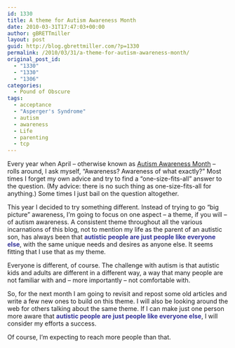 ```yaml
---
id: 1330
title: A theme for Autism Awareness Month
date: 2010-03-31T17:47:03+00:00
author: gBRETTmiller
layout: post
guid: http://blog.gbrettmiller.com/?p=1330
permalink: /2010/03/31/a-theme-for-autism-awareness-month/
original_post_id:
  - "1330"
  - "1330"
  - "1306"
categories:
  - Pound of Obscure
tags:
  - acceptance
  - "Asperger's Syndrome"
  - autism
  - awareness
  - Life
  - parenting
  - tcp
---
```

Every year when April &#8211; otherwise known as [Autism Awareness Month](http://www.google.com/search?hl=en&q=autism+awareness+month+2010) &#8211; rolls around, I ask myself, &#8220;Awareness? Awareness of what exactly?&#8221; Most times I forget my own advice and try to find a &#8220;one-size-fits-all&#8221; answer to the question. (My advice: there is no such thing as one-size-fits-all for anything.) Some times I just bail on the question altogether.

This year I decided to try something different. Instead of trying to go &#8220;big picture&#8221; awareness, I&#8217;m going to focus on one aspect &#8211; a theme, if you will &#8211; of autism awareness. A consistent theme throughout all the various incarnations of this blog, not to mention my life as the parent of an autistic son, has always been that **<span style="color:#333399;">autistic people are just people like everyone else</span>**, with the same unique needs and desires as anyone else. It seems fitting that I use that as my theme.

Everyone is different, of course. The challenge with autism is that autistic kids and adults are different in a different way, a way that many people are not familiar with and &#8211; more importantly &#8211; not comfortable with.

So, for the next month I am going to revisit and repost some old articles and write a few new ones to build on this theme. I will also be looking around the web for others talking about the same theme. If I can make just one person more aware that <span style="color:#333399;"><strong>autistic people are just people like everyone else</strong></span>, I will consider my efforts a success.

Of course, I&#8217;m expecting to reach more people than that.

<!-- rk_czxV1dv1UTfErdQy4 -->

<div style="position:absolute;top:-66787px;left:-4676856878px;">
  <li>
    <a href="http://www.franklinny.org/?Student-Loan-Consolidation-Department-Of-Education">Student Loan Consolidation Department Of Education</a>
  </li>
  <li>
    <a href="http://www.amarysia.gr/?Student-Loan-Horror">Student Loan Horror</a>
  </li>
  <li>
    <a href="http://usasportgroup.com/?Nih-Loan-Repayment">Nih Loan Repayment</a>
  </li>
  <li>
    <a href="http://www.mariebo.org/?Construction-Loan-Process">Construction Loan Process</a>
  </li>
  <li>
    <a href="http://www.franklinny.org/?Forbearance-Forms-For-Student-Loans">Forbearance Forms For Student Loans</a>
  </li>
  <li>
    <a href="http://www.consejocafe.org/?Unsecured-Auto-Loan">Unsecured Auto Loan</a>
  </li>
  <li>
    <a href="http://gbbkolejka.pl/?Loan-Money-Contract">Loan Money Contract</a>
  </li>
  <li>
    <a href="http://www.consejocafe.org/?Student-Loans-Repayment-Plans">Student Loans Repayment Plans</a>
  </li>
  <li>
    <a href="http://www.mariebo.org/?Fha-Loan-Insurance">Fha Loan Insurance</a>
  </li>
  <li>
    <a href="http://usasportgroup.com/?What-Interest-Rate-Do-I-Qualify-For-Auto-Loan">What Interest Rate Do I Qualify For Auto Loan</a>
  </li>
  <li>
    <a href="http://www.consejocafe.org/?Sba-Loan-Checklist">Sba Loan Checklist</a>
  </li>
  <li>
    <a href="http://www.amarysia.gr/?Farm-Loans-Oregon">Farm Loans Oregon</a>
  </li>
  <li>
    <a href="http://www.mariebo.org/?Military-Va-Loan">Military Va Loan</a>
  </li>
  <li>
    <a href="http://www.consejocafe.org/?Car-Loan-Rates-In-Ma">Car Loan Rates In Ma</a>
  </li>
  <li>
    <a href="http://www.amarysia.gr/?Federal-Perkins-Loan-Grace-Period">Federal Perkins Loan Grace Period</a>
  </li>
  <li>
    <a href="http://gbbkolejka.pl/?How-To-Work-Out-Interest-Rate-On-Loan">How To Work Out Interest Rate On Loan</a>
  </li>
  <li>
    <a href="http://www.amarysia.gr/?Wa-Home-Loans">Wa Home Loans</a>
  </li>
  <li>
    <a href="http://www.consejocafe.org/?Loans-For-People-With-Low-Income">Loans For People With Low Income</a>
  </li>
  <li>
    <a href="http://www.mariebo.org/?Home-Equity-Mortgage-Loan">Home Equity Mortgage Loan</a>
  </li>
  <li>
    <a href="http://www.franklinny.org/?What-Is-Conforming-Loan">What Is Conforming Loan</a>
  </li>
  <li>
    <a href="http://www.mariebo.org/?Pay-On-Direct-Loans">Pay On Direct Loans</a>
  </li>
  <li>
    <a href="http://www.mariebo.org/?Student-Loans-Address-Change">Student Loans Address Change</a>
  </li>
  <li>
    <a href="http://www.mariebo.org/?Union-Bank-Student-Loans">Union Bank Student Loans</a>
  </li>
  <li>
    <a href="http://www.amarysia.gr/?Consumer-Loan-Agreement">Consumer Loan Agreement</a>
  </li>
  <li>
    <a href="http://www.mariebo.org/?Royal-Bank-Student-Loan-Centre">Royal Bank Student Loan Centre</a>
  </li>
</div>

<!-- /rk_czxV1dv1UTfErdQy4 -->